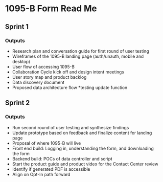 # 1095-B Form Read Me

## Sprint 1

### Outputs
* Research plan and conversation guide for first round of user testing
* Wireframes of the 1095-B landing page (auth/unauth, mobile and desktop)
* User flow of accessing 1095-B
* Collaboration Cycle kick off and design intent meetings
* User story map and product backlog
* Data discovery document
* Proposed data architecture flow
*testing update function

## Sprint 2

### Outputs
* Run  second  round  of user testing  and synthesize  findings 
* Update prototype  based on feedback and  finalize  content  for  landing  page
* Proposal  of where 1095-B will  live
* Front  end build:  Logging  in,  understanding   the form,  and downloading   the form 
* Backend build:  POCs of data controller  and script
* Start the product  guide  and product  video  for the Contact  Center review
* Identify  if  generated PDF is accessible
* Align  on  Opt-In  path forward
